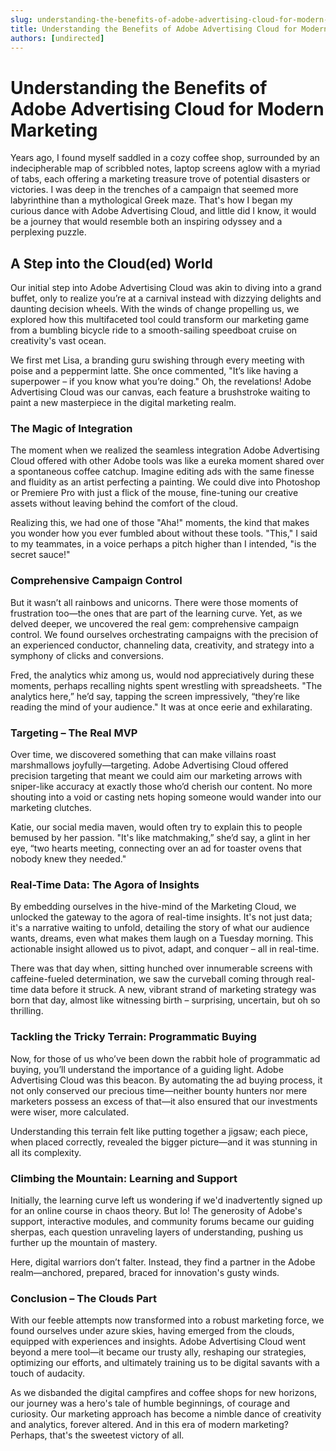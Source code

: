 ```yaml
---
slug: understanding-the-benefits-of-adobe-advertising-cloud-for-modern-marketing
title: Understanding the Benefits of Adobe Advertising Cloud for Modern Marketing
authors: [undirected]
---
```



# Understanding the Benefits of Adobe Advertising Cloud for Modern Marketing

Years ago, I found myself saddled in a cozy coffee shop, surrounded by an indecipherable map of scribbled notes, laptop screens aglow with a myriad of tabs, each offering a marketing treasure trove of potential disasters or victories. I was deep in the trenches of a campaign that seemed more labyrinthine than a mythological Greek maze. That's how I began my curious dance with Adobe Advertising Cloud, and little did I know, it would be a journey that would resemble both an inspiring odyssey and a perplexing puzzle.

## A Step into the Cloud(ed) World

Our initial step into Adobe Advertising Cloud was akin to diving into a grand buffet, only to realize you’re at a carnival instead with dizzying delights and daunting decision wheels. With the winds of change propelling us, we explored how this multifaceted tool could transform our marketing game from a bumbling bicycle ride to a smooth-sailing speedboat cruise on creativity's vast ocean.

We first met Lisa, a branding guru swishing through every meeting with poise and a peppermint latte. She once commented, "It’s like having a superpower – if you know what you’re doing." Oh, the revelations! Adobe Advertising Cloud was our canvas, each feature a brushstroke waiting to paint a new masterpiece in the digital marketing realm.

### The Magic of Integration

The moment when we realized the seamless integration Adobe Advertising Cloud offered with other Adobe tools was like a eureka moment shared over a spontaneous coffee catchup. Imagine editing ads with the same finesse and fluidity as an artist perfecting a painting. We could dive into Photoshop or Premiere Pro with just a flick of the mouse, fine-tuning our creative assets without leaving behind the comfort of the cloud.

Realizing this, we had one of those "Aha!" moments, the kind that makes you wonder how you ever fumbled about without these tools. "This," I said to my teammates, in a voice perhaps a pitch higher than I intended, "is the secret sauce!"

### Comprehensive Campaign Control

But it wasn’t all rainbows and unicorns. There were those moments of frustration too—the ones that are part of the learning curve. Yet, as we delved deeper, we uncovered the real gem: comprehensive campaign control. We found ourselves orchestrating campaigns with the precision of an experienced conductor, channeling data, creativity, and strategy into a symphony of clicks and conversions.

Fred, the analytics whiz among us, would nod appreciatively during these moments, perhaps recalling nights spent wrestling with spreadsheets. "The analytics here,” he’d say, tapping the screen impressively, “they’re like reading the mind of your audience." It was at once eerie and exhilarating.

### Targeting – The Real MVP

Over time, we discovered something that can make villains roast marshmallows joyfully—targeting. Adobe Advertising Cloud offered precision targeting that meant we could aim our marketing arrows with sniper-like accuracy at exactly those who’d cherish our content. No more shouting into a void or casting nets hoping someone would wander into our marketing clutches.

Katie, our social media maven, would often try to explain this to people bemused by her passion. "It's like matchmaking,” she’d say, a glint in her eye, “two hearts meeting, connecting over an ad for toaster ovens that nobody knew they needed."

### Real-Time Data: The Agora of Insights

By embedding ourselves in the hive-mind of the Marketing Cloud, we unlocked the gateway to the agora of real-time insights. It's not just data; it's a narrative waiting to unfold, detailing the story of what our audience wants, dreams, even what makes them laugh on a Tuesday morning. This actionable insight allowed us to pivot, adapt, and conquer – all in real-time.

There was that day when, sitting hunched over innumerable screens with caffeine-fueled determination, we saw the curveball coming through real-time data before it struck. A new, vibrant strand of marketing strategy was born that day, almost like witnessing birth – surprising, uncertain, but oh so thrilling.

### Tackling the Tricky Terrain: Programmatic Buying

Now, for those of us who’ve been down the rabbit hole of programmatic ad buying, you’ll understand the importance of a guiding light. Adobe Advertising Cloud was this beacon. By automating the ad buying process, it not only conserved our precious time—neither bounty hunters nor mere marketers possess an excess of that—it also ensured that our investments were wiser, more calculated.

Understanding this terrain felt like putting together a jigsaw; each piece, when placed correctly, revealed the bigger picture—and it was stunning in all its complexity.

### Climbing the Mountain: Learning and Support

Initially, the learning curve left us wondering if we'd inadvertently signed up for an online course in chaos theory. But lo! The generosity of Adobe's support, interactive modules, and community forums became our guiding sherpas, each question unraveling layers of understanding, pushing us further up the mountain of mastery.

Here, digital warriors don’t falter. Instead, they find a partner in the Adobe realm—anchored, prepared, braced for innovation's gusty winds.

### Conclusion – The Clouds Part

With our feeble attempts now transformed into a robust marketing force, we found ourselves under azure skies, having emerged from the clouds, equipped with experiences and insights. Adobe Advertising Cloud went beyond a mere tool—it became our trusty ally, reshaping our strategies, optimizing our efforts, and ultimately training us to be digital savants with a touch of audacity.

As we disbanded the digital campfires and coffee shops for new horizons, our journey was a hero's tale of humble beginnings, of courage and curiosity. Our marketing approach has become a nimble dance of creativity and analytics, forever altered. And in this era of modern marketing? Perhaps, that's the sweetest victory of all.